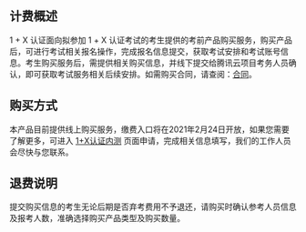 ## 计费概述
1 + X 认证面向拟参加 1 + X 认证考试的考生提供的考前产品购买服务，购买产品后，可进行考试相关报名操作，完成报名信息提交，获取考试安排和考试账号信息。考生购买服务后，需提供相关购买信息，并线下提交给腾讯云项目考务人员确认，即可获取考试服务相关后续安排。如需购买合同，请查阅：[合同](https://cloud.tencent.com/document/product/555/8270)。

## 购买方式
本产品目前提供线上购买服务，缴费入口将在2021年2月24日开放，如果您需要了解更多，可进入 [1+X认证内测](https://cloud.tencent.com/apply/p/u809fo9fi8b) 页面申请，完成相关信息填写，我们的工作人员会尽快与您联系。

## 退费说明
提交购买信息的考生无论后期是否弃考费用不予退还，请购买时确认参考人员信息及报考人数，准确选择购买产品类型及购买数量。


